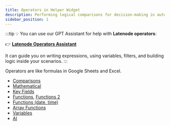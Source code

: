 ```yaml
---
title: Operators in Helper Widget
description: Performing logical comparisons for decision-making in automation.
sidebar_position: 1
---
```


:::tip
💡 You can use our GPT Assistant for help with **Latenode operators**:

👉 [**Latenode Operators Assistant**](https://chatgpt.com/g/g-67d704425c088191b741075e2b0f9815-latenode-operators-assistant)

It can guide you on writing expressions, using variables, filters, and building logic inside your scenarios.
:::

Operators are like formulas in Google Sheets and Excel.

- [Comparisons](./comparisons.md)  
- [Mathematical](./mathematical.md)  
- [Key Fields](./key_fields.md)  
- [Functions](./functions.md), [Functions 2](./functions_2.md)  
- [Functions (date, time)](./functions_date_time.md)  
- [Array Functions](./array_functions.md)  
- [Variables](./variables.md)  
- [AI](./ai.md)
